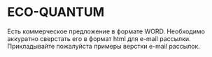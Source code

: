 # ECO-QUANTUM
Есть коммерческое предложение в формате WORD. Необходимо аккуратно сверстать его в формат html для e-mail рассылки. Прикладывайте пожалуйста примеры верстки e-mail рассылок.
